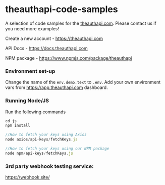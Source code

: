# theauthapi-code-samples

A selection of code samples for the [theauthapi.com](https://theauthapi.com). Please contact us if you need more examples!

Create a new account - https://theauthapi.com

API Docs - https://docs.theauthapi.com

NPM package - https://www.npmjs.com/package/theauthapi

### Environment set-up

Change the name of the `env.demo.text` to `.env`.
Add your own environment vars from https://app.theauthapi.com dashboard.

### Running Node/JS

Run the following commands

```JavaScript
cd js
npm install

//How to fetch your keys using Axios
node axios/api-keys/fetchKeys.js

//How to fetch your keys using our NPM package
node npm/api-keys/fetchKeys.js

```

### 3rd party webhook testing service:

https://webhook.site/
